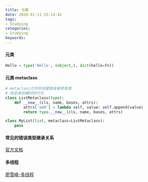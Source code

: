 ```yaml
---
title: 元类
date: 2020-01-11 15:14:42
tags:
- Studying
categories:
- Studying
keywords:
---
```


#### 元类

```python
Hello = type('Hello', (object,), dict(hello=fn))
```

#### 元类 metaclass

```python
# metaclass允许你创建类或者修改类
# 改变类创建时的行为
class ListMetaclass(type):
    def __new__(cls, name, bases, attrs):
        attrs['add'] = lambda self, value: self.append(value)
        return type.__new__(cls, name, bases, attrs)

class MyList(list, metaclass=ListMetaclass):
    pass
```

#### 常见的错误类型继承关系

[官方文档](https://docs.python.org/3/library/exceptions.html#exception-hierarchy)

#### 多线程

[廖雪峰-多线程](https://www.liaoxuefeng.com/wiki/1016959663602400/1017629247922688)

